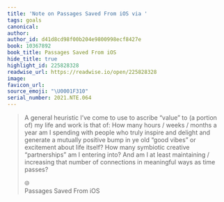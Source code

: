 ```yaml
---
title: 'Note on Passages Saved From iOS via '
tags: goals
canonical:
author:
author_id: d41d8cd98f00b204e9800998ecf8427e
book: 10367892
book_title: Passages Saved From iOS
hide_title: true
highlight_id: 225828328
readwise_url: https://readwise.io/open/225828328
image:
favicon_url:
source_emoji: "\U0001F310"
serial_number: 2021.NTE.064
---
```

> A general heuristic I’ve come to use to ascribe “value” to (a portion of) my life and work is that of: How many hours / weeks / months a year am I spending with people who truly inspire and delight and generate a mutually positive bump in ye old “good vibes” or excitement about life itself? How many symbiotic creative “partnerships” am I entering into? And am I at least maintaining / increasing that number of connections in meaningful ways as time passes?
> <div class="quoteback-footer"><div class="quoteback-avatar"><span class="mini-emoji"> 🌐</span></div><div class="quoteback-metadata"><div class="metadata-inner"><span style="display:none">FROM:</span><div aria-label="" class="quoteback-author"> </div><div aria-label="Passages Saved From iOS" class="quoteback-title"> Passages Saved From iOS</div></div></div></div>